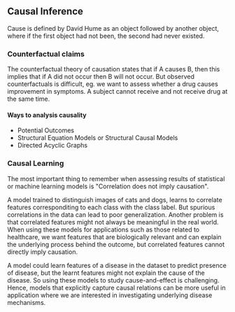 ## Causal Inference
Cause is defined by David Hume as an object followed by another object, where if the first object had not been, the second had never existed.

### Counterfactual claims
The counterfactual theory of causation states that if A causes B, then this implies that if A did not occur then B will not occur. But observed counterfactuals is difficult, eg. we want to assess whether a drug causes improvement in symptoms. A subject cannot receive and not receive drug at the same time.

#### Ways to analysis causality
- Potential Outcomes 
- Structural Equation Models or Structural Causal Models
- Directed Acyclic Graphs

### Causal Learning 
The most important thing to remember when assessing results of statistical or machine learning models is "Correlation does not imply causation".

A model trained to distinguish images of cats and dogs, learns to correlate features corresponditing to each class with the class label. But spurious correlations in the data can lead to poor generalization. Another problem is that correlated features might not always be meaningful in the real world. When using these models for applications such as those related to healthcare, we want features that are biologically relevant and can explain the underlying process behind the outcome, but correlated features cannot directly imply causation.

A model could learn features of a disease in the dataset to predict presence of disease, but the learnt features might not explain the cause of the disease. So using these models to study cause-and-effect is challenging. Hence, models that explicitly capture causal relations can be more useful in application where we are interested in investigating underlying disease mechanisms.

